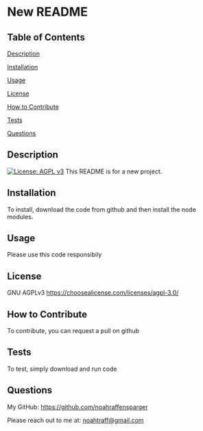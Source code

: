 
# New README

## Table of Contents

[Description](#description)

[Installation](#installation)

[Usage](#usage)

[License](#license)

[How to Contribute](#contribute)

[Tests](#tests)

[Questions](#questions)

## <a id='description'></a>Description

[![License: AGPL v3](https://img.shields.io/badge/License-AGPL_v3-blue.svg)](https://www.gnu.org/licenses/agpl-3.0)
This README is for a new project.

## <a id='installation'></a>Installation

To install, download the code from github and then install the node modules.

## <a id='usage'></a>Usage

Please use this code responsibily

## <a id='license'></a>License

GNU AGPLv3
https://choosealicense.com/licenses/agpl-3.0/

## <a id='contribute'></a>How to Contribute

To contribute, you can request a pull on github

## <a id='tests'></a>Tests

To test, simply download and run code

## <a id='questions'></a>Questions

My GitHub: https://github.com/noahraffensparger

Please reach out to me at: noahtraff@gmail.com
